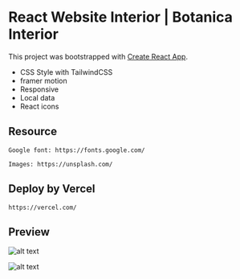 # React Website Interior | Botanica Interior

This project was bootstrapped with [Create React App](https://github.com/facebook/create-react-app).
- CSS Style with TailwindCSS
- framer motion
- Responsive
- Local data
- React icons

## Resource

    Google font: https://fonts.google.com/

    Images: https://unsplash.com/

## Deploy by Vercel

    https://vercel.com/

## Preview

![alt text](?raw=true)


![alt text](https://github.com/muslim2210/react-botanica-interior/blob/master/public/localhost_3000_.png?raw=true)

